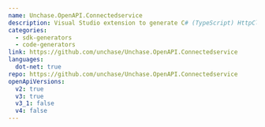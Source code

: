 ```yaml
---
name: Unchase.OpenAPI.Connectedservice
description: Visual Studio extension to generate C# (TypeScript) HttpClient (or C# Controllers) code for OpenAPI web service with NSwag.
categories:
  - sdk-generators
  - code-generators
link: https://github.com/unchase/Unchase.OpenAPI.Connectedservice
languages:
  dot-net: true
repo: https://github.com/unchase/Unchase.OpenAPI.Connectedservice
openApiVersions:
  v2: true
  v3: true
  v3_1: false
  v4: false
---
```

